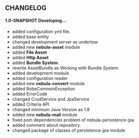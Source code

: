## CHANGELOG

#### 1.0-SNAPSHOT Developing...
* added configuration yml file. 
* added base entity
* changed development server as undertow
* added new **nebula-asset** module
* added **File Asset**
* added **Http Asset**
* added **Bundle System**
* rewrite AssetBundle as Working with Bundle System. 
* added development module
* added configuration reader
* added new **nebula-convert** module
* added RobeCommonException
* added ErrorCode
* changed CrudService and JpaService
* added Criteria API
* changed minimum Java Version as 1.8
* added new **nebula-mail** module
* fixed pom dependencies problem of nebula-persistence-jpa
* added comment about repository.
* changed package of classes of persistence-jpa module.
